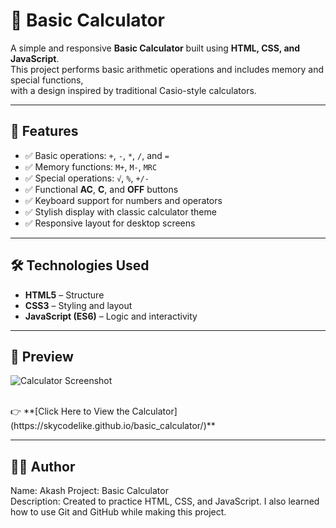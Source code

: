 # 🧮 Basic Calculator

A simple and responsive **Basic Calculator** built using **HTML, CSS, and JavaScript**.  
This project performs basic arithmetic operations and includes memory and special functions,  
with a design inspired by traditional Casio-style calculators.

---

## 🚀 Features

- ✅ Basic operations: `+`, `-`, `*`, `/`, and `=`  
- ✅ Memory functions: `M+`, `M-`, `MRC`  
- ✅ Special operations: `√`, `%`, `+/-`  
- ✅ Functional **AC**, **C**, and **OFF** buttons  
- ✅ Keyboard support for numbers and operators  
- ✅ Stylish display with classic calculator theme  
- ✅ Responsive layout for desktop screens  

---

## 🛠️ Technologies Used

- **HTML5** – Structure  
- **CSS3** – Styling and layout  
- **JavaScript (ES6)** – Logic and interactivity  

---
## 📸 Preview

![Calculator Screenshot]([https://github.com/<your-username>/<repo-name>/blob/main/calculator.png?raw=true](https://github.com/skycodelike/basic_calculator/blob/main/%7B85583242-0FDE-4788-A88C-E9A2685D34E1%7D%20(1).png))

<br>
👉 **[Click Here to View the Calculator](https://skycodelike.github.io/basic_calculator/)**

---
## 👨‍💻 Author
Name: Akash
Project: Basic Calculator<br>
Description: Created to practice HTML, CSS, and JavaScript.
I also learned how to use Git and GitHub while making this project.
